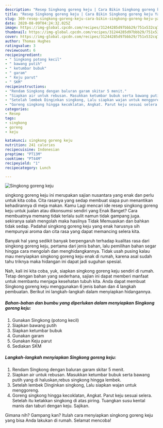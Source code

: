 ```yaml
---
description: "Resep Singkong goreng keju | Cara Bikin Singkong goreng keju Yang Bisa Manjain Lidah"
title: "Resep Singkong goreng keju | Cara Bikin Singkong goreng keju Yang Bisa Manjain Lidah"
slug: 369-resep-singkong-goreng-keju-cara-bikin-singkong-goreng-keju-yang-bisa-manjain-lidah
date: 2020-08-09T04:24:32.025Z
image: https://img-global.cpcdn.com/recipes/31244285d97bbb29/751x532cq70/singkong-goreng-keju-foto-resep-utama.jpg
thumbnail: https://img-global.cpcdn.com/recipes/31244285d97bbb29/751x532cq70/singkong-goreng-keju-foto-resep-utama.jpg
cover: https://img-global.cpcdn.com/recipes/31244285d97bbb29/751x532cq70/singkong-goreng-keju-foto-resep-utama.jpg
author: Thomas Hughes
ratingvalue: 3
reviewcount: 6
recipeingredient:
- " Singkong potong kecil"
- " bawang putih"
- " ketumbar bubuk"
- " garam"
- " Keju parut"
- " SKM"
recipeinstructions:
- "Rendam Singkong dengan baluran garam skitar 5 menit."
- "Siapkan air untuk rebusan. Masukkan ketumbar bubuk serta bawang putih yang di haluskan,rebus singkong hingga lembek."
- "Setelah lembek Dinginkan singkong, Lalu siapkan wajan untuk menggoreng."
- "Goreng singkong hingga kecoklatan, Angkat. Parut keju sesuai selera. Setelah itu ketakkan singkong di atas piring. Tuangkan susu kental manis dan taburi dengan keju. Sajikan."
categories:
- Resep
tags:
- singkong
- goreng
- keju

katakunci: singkong goreng keju 
nutrition: 241 calories
recipecuisine: Indonesian
preptime: "PT13M"
cooktime: "PT44M"
recipeyield: "1"
recipecategory: Lunch

---
```



![Singkong goreng keju](https://img-global.cpcdn.com/recipes/31244285d97bbb29/751x532cq70/singkong-goreng-keju-foto-resep-utama.jpg)


singkong goreng keju ini merupakan sajian nusantara yang enak dan perlu untuk kita coba. Cita rasanya yang sedap membuat siapa pun menantikan kehadirannya di meja makan.
Kamu Lagi mencari ide resep singkong goreng keju untuk jualan atau dikonsumsi sendiri yang Enak Banget? Cara membuatnya memang tidak terlalu sulit namun tidak gampang juga. sekiranya salah mengolah maka hasilnya Tidak Memuaskan dan bahkan tidak sedap. Padahal singkong goreng keju yang enak harusnya sih mempunyai aroma dan cita rasa yang dapat memancing selera kita.



Banyak hal yang sedikit banyak berpengaruh terhadap kualitas rasa dari singkong goreng keju, pertama dari jenis bahan, lalu pemilihan bahan segar hingga cara mengolah dan menghidangkannya. Tidak usah pusing kalau mau menyiapkan singkong goreng keju enak di rumah, karena asal sudah tahu triknya maka hidangan ini dapat jadi suguhan spesial.


Nah, kali ini kita coba, yuk, siapkan singkong goreng keju sendiri di rumah. Tetap dengan bahan yang sederhana, sajian ini dapat memberi manfaat untuk membantu menjaga kesehatan tubuh kita. Anda dapat membuat Singkong goreng keju menggunakan 6 jenis bahan dan 4 langkah pembuatan. Berikut ini langkah-langkah dalam menyiapkan hidangannya.

<!--inarticleads1-->

##### Bahan-bahan dan bumbu yang diperlukan dalam menyiapkan Singkong goreng keju:

1. Gunakan  Singkong (potong kecil)
1. Siapkan  bawang putih
1. Siapkan  ketumbar bubuk
1. Gunakan  garam
1. Gunakan  Keju parut
1. Sediakan  SKM




<!--inarticleads2-->

##### Langkah-langkah menyiapkan Singkong goreng keju:

1. Rendam Singkong dengan baluran garam skitar 5 menit.
1. Siapkan air untuk rebusan. Masukkan ketumbar bubuk serta bawang putih yang di haluskan,rebus singkong hingga lembek.
1. Setelah lembek Dinginkan singkong, Lalu siapkan wajan untuk menggoreng.
1. Goreng singkong hingga kecoklatan, Angkat. Parut keju sesuai selera. Setelah itu ketakkan singkong di atas piring. Tuangkan susu kental manis dan taburi dengan keju. Sajikan.




Gimana nih? Gampang kan? Itulah cara menyiapkan singkong goreng keju yang bisa Anda lakukan di rumah. Selamat mencoba!
